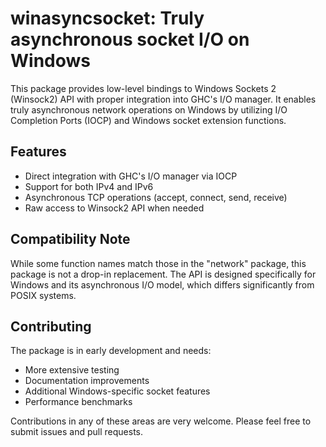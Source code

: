 # winasyncsocket: Truly asynchronous socket I\/O on Windows

This package provides low-level bindings to Windows Sockets 2 (Winsock2) API with proper integration into GHC's I\/O manager. It enables truly asynchronous network operations on Windows by utilizing I\/O Completion Ports (IOCP) and Windows socket extension functions.

## Features

- Direct integration with GHC's I\/O manager via IOCP
- Support for both IPv4 and IPv6
- Asynchronous TCP operations (accept, connect, send, receive)
- Raw access to Winsock2 API when needed

## Compatibility Note

While some function names match those in the "network" package, this package is not a drop-in replacement. The API is designed specifically for Windows and its asynchronous I\/O model, which differs significantly from POSIX systems.

## Contributing

The package is in early development and needs:

- More extensive testing
- Documentation improvements
- Additional Windows-specific socket features
- Performance benchmarks

Contributions in any of these areas are very welcome. Please feel free to submit issues and pull requests.
